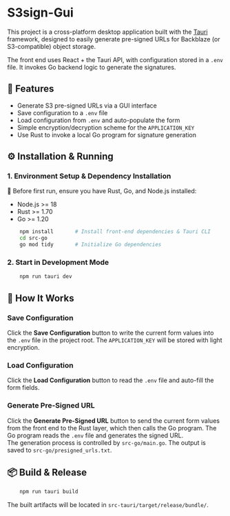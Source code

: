 # S3sign-Gui

This project is a cross-platform desktop application built with the [Tauri](https://tauri.app/) framework, designed to easily generate pre-signed URLs for Backblaze (or S3-compatible) object storage.

The front end uses React + the Tauri API, with configuration stored in a `.env` file. It invokes Go backend logic to generate the signatures.

## 🧰 Features

- Generate S3 pre-signed URLs via a GUI interface  
- Save configuration to a `.env` file  
- Load configuration from `.env` and auto-populate the form  
- Simple encryption/decryption scheme for the `APPLICATION_KEY`  
- Use Rust to invoke a local Go program for signature generation  

## ⚙️ Installation & Running

### 1. Environment Setup & Dependency Installation

🔧 Before first run, ensure you have Rust, Go, and Node.js installed:  
- Node.js >= 18  
- Rust >= 1.70  
- Go >= 1.20  
```bash
    npm install       # Install front-end dependencies & Tauri CLI  
    cd src-go  
    go mod tidy       # Initialize Go dependencies  
```
### 2. Start in Development Mode
```bash
    npm run tauri dev  
```
## 🧪 How It Works

### Save Configuration

Click the **Save Configuration** button to write the current form values into the `.env` file in the project root. The `APPLICATION_KEY` will be stored with light encryption.

### Load Configuration

Click the **Load Configuration** button to read the `.env` file and auto-fill the form fields.

### Generate Pre-Signed URL

Click the **Generate Pre-Signed URL** button to send the current form values from the front end to the Rust layer, which then calls the Go program. The Go program reads the `.env` file and generates the signed URL.  
The generation process is controlled by `src-go/main.go`. The output is saved to `src-go/presigned_urls.txt`.

## 📦 Build & Release
```bash
    npm run tauri build  
```
The built artifacts will be located in `src-tauri/target/release/bundle/`.  
